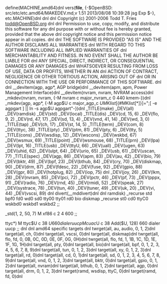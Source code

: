 define(MACHINE,amd64)dnl
vers(__file__,
	{-$OpenBSD: src/etc/etc.amd64/MAKEDEV.md,v 1.51 2013/08/08 10:39:28 jsg Exp $-},
etc.MACHINE)dnl
dnl
dnl Copyright (c) 2001-2006 Todd T. Fries <todd@OpenBSD.org>
dnl
dnl Permission to use, copy, modify, and distribute this software for any
dnl purpose with or without fee is hereby granted, provided that the above
dnl copyright notice and this permission notice appear in all copies.
dnl
dnl THE SOFTWARE IS PROVIDED "AS IS" AND THE AUTHOR DISCLAIMS ALL WARRANTIES
dnl WITH REGARD TO THIS SOFTWARE INCLUDING ALL IMPLIED WARRANTIES OF
dnl MERCHANTABILITY AND FITNESS. IN NO EVENT SHALL THE AUTHOR BE LIABLE FOR
dnl ANY SPECIAL, DIRECT, INDIRECT, OR CONSEQUENTIAL DAMAGES OR ANY DAMAGES
dnl WHATSOEVER RESULTING FROM LOSS OF USE, DATA OR PROFITS, WHETHER IN AN
dnl ACTION OF CONTRACT, NEGLIGENCE OR OTHER TORTIOUS ACTION, ARISING OUT OF
dnl OR IN CONNECTION WITH THE USE OR PERFORMANCE OF THIS SOFTWARE.
dnl
dnl
__devitem(agp, agp*, AGP bridge)dnl
__devitem(apm, apm, Power Management Interface)dnl
__devitem(nvram, nvram, NVRAM access)dnl
_mkdev(nvram, nvram, {-M nvram c major_nvram_c 0 440 kmem-})dnl
_mkdev(agp, agp*, {-M agp$U c major_agp_c $U
	MKlist[${#MKlist[*]}]=";[ -e agpgart ] || ln -s agp$U agpgart"-})dnl
_TITLE(make)
_DEV(all)
_DEV(ramdisk)
_DEV(std)
_DEV(local)
_TITLE(dis)
_DEV(cd, 15, 6)
_DEV(flo, 9, 2)
_DEV(rd, 47, 17)
_DEV(sd, 13, 4)
_DEV(vnd, 41, 14)
_DEV(wd, 3, 0)
_TITLE(tap)
_DEV(ch, 17)
_DEV(st, 14, 5)
_TITLE(term)
_DEV(com, 8)
_DEV(ttyc, 38)
_TITLE(pty)
_DEV(ptm, 81)
_DEV(pty, 6)
_DEV(tty, 5)
_TITLE(cons)
_DEV(wsdisp, 12)
_DEV(wscons)
_DEV(wskbd, 67)
_DEV(wsmux, 69)
_TITLE(point)
_DEV(wsmouse, 68)
_TITLE(prn)
_DEV(lpa)
_DEV(lpt, 16)
_TITLE(usb)
_DEV(ttyU, 66)
_DEV(uall)
_DEV(ugen, 63)
_DEV(uhid, 62)
_DEV(ulpt, 64)
_DEV(urio, 65)
_DEV(usb, 61)
_DEV(uscan, 77)
_TITLE(spec)
_DEV(agp, 86)
_DEV(apm, 83)
_DEV(au, 42)
_DEV(bio, 79)
_DEV(bktr, 49)
_DEV(bpf, 23)
_DEV(bthub, 84)
_DEV(cry, 70)
_DEV(diskmap, 90)
_DEV(drm, 87)
_DEV(fdesc, 22)
_DEV(fuse, 92)
_DEV(gpio, 88)
_DEV(gpr, 80)
_DEV(hotplug, 82)
_DEV(iop, 75)
dnl _DEV(joy, 26)
_DEV(lkm, 28)
_DEV(nvram, 85)
_DEV(pci, 72)
_DEV(pctr, 46)
_DEV(pf, 73)
_DEV(pppx, 91)
_DEV(radio, 76)
_DEV(rnd, 45)
_DEV(rmidi, 52)
_DEV(speak, 27)
_DEV(systrace, 78)
_DEV(tun, 40)
_DEV(tuner, 49)
_DEV(uk, 20)
_DEV(vi, 44)
_DEV(vscsi, 89)
dnl
divert(__mddivert)dnl
dnl
ramdisk)
	_recurse std bpf0 fd0 wd0 sd0 tty00 tty01 rd0 bio diskmap
	_recurse st0 cd0 ttyC0 wskbd0 wskbd1 wskbd2
	;;

_std(1, 2, 50, 7)
	M xf86		c 2 4 600
	;;

ttyc*)
	M ttyc$U c 38 $U 660 dialer uucp
	M cuac$U c 38 Add($U, 128) 660 dialer uucp
	;;
dnl
dnl amd64 specific targets
dnl
twrget(all, au, audio, 0, 1, 2)dnl
target(all, ch, 0)dnl
target(all, vscsi, 0)dnl
target(all, diskmap)dnl
twrget(all, flo, fd, 0, 0B, 0C, 0D, 0E, 0F, 0G, 0H)dnl
twrget(all, flo, fd, 1, 1B, 1C, 1D, 1E, 1F, 1G, 1H)dnl
target(all, pty, 0)dnl
target(all, bio)dnl
target(all, bpf, 0, 1, 2, 3, 4, 5, 6, 7, 8, 9)dnl
target(all, tun, 0, 1, 2, 3)dnl
target(all, xy, 0, 1, 2, 3)dnl
target(all, rd, 0)dnl
target(all, cd, 0, 1)dnl
target(all, sd, 0, 1, 2, 3, 4, 5, 6, 7, 8, 9)dnl
target(all, vnd, 0, 1, 2, 3)dnl
target(all, bktr, 0)dnl
target(all, gpio, 0, 1, 2)dnl
target(all, nvram)dnl
target(all, bthub, 0, 1, 2)dnl
target(all, agp, 0)dnl
target(all, drm, 0, 1, 2, 3)dnl
twrget(ramd, wsdisp, ttyC, 0)dnl
target(ramd, fd, 0)dnl
